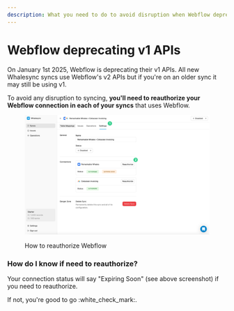 ```yaml
---
description: What you need to do to avoid disruption when Webflow deprecates their v1 API
---
```


# Webflow deprecating v1 APIs

On January 1st 2025, Webflow is deprecating their v1 APIs. All new Whalesync syncs use Webflow's v2 APIs but if you're on an older sync it may still be using v1.

To avoid any disruption to syncing, **you'll need to reauthorize your Webflow connection in each of your syncs** that uses Webflow.

<figure><img src="../../.gitbook/assets/webflow reauth.png" alt=""><figcaption><p>How to reauthorize Webflow</p></figcaption></figure>

### How do I know if need to reauthorize?

Your connection status will say "Expiring Soon" (see above screenshot) if you need to reauthorize.

If not, you're good to go :white\_check\_mark:.
